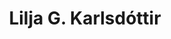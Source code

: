 ---
order: 3
type: "staff"
title: "Lilja G. Karlsdóttir"
job: "Samgönguverkfræðingur"
englishJob: "Transportation engineer"
subjob: null
email: "lilja@borgarlinan.is"
---